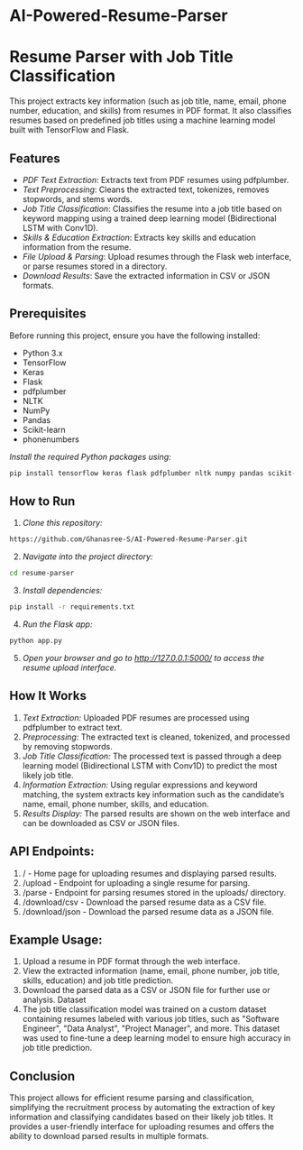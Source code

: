 # AI-Powered-Resume-Parser

# Resume Parser with Job Title Classification

This project extracts key information (such as job title, name, email, phone number, education, and skills) from resumes in PDF format. It also classifies resumes based on predefined job titles using a machine learning model built with TensorFlow and Flask.

## Features

- *PDF Text Extraction*: Extracts text from PDF resumes using pdfplumber.
- *Text Preprocessing*: Cleans the extracted text, tokenizes, removes stopwords, and stems words.
- *Job Title Classification*: Classifies the resume into a job title based on keyword mapping using a trained deep learning model (Bidirectional LSTM with Conv1D).
- *Skills & Education Extraction*: Extracts key skills and education information from the resume.
- *File Upload & Parsing*: Upload resumes through the Flask web interface, or parse resumes stored in a directory.
- *Download Results*: Save the extracted information in CSV or JSON formats.

## Prerequisites

Before running this project, ensure you have the following installed:

- Python 3.x
- TensorFlow
- Keras
- Flask
- pdfplumber
- NLTK
- NumPy
- Pandas
- Scikit-learn
- phonenumbers

*Install the required Python packages using:*
```bash
pip install tensorflow keras flask pdfplumber nltk numpy pandas scikit-learn phonenumbers
```
## How to Run

1. *Clone this repository:*
```bash
https://github.com/Ghanasree-S/AI-Powered-Resume-Parser.git
```
2. *Navigate into the project directory:*
```bash
cd resume-parser
```
3. *Install dependencies:*
```bash
pip install -r requirements.txt
```
4. *Run the Flask app:*
```bash
python app.py
```
5. *Open your browser and go to http://127.0.0.1:5000/ to access the resume upload interface.*

## How It Works

1. *Text Extraction:* Uploaded PDF resumes are processed using pdfplumber to extract text.
2. *Preprocessing:* The extracted text is cleaned, tokenized, and processed by removing stopwords.
3. *Job Title Classification:* The processed text is passed through a deep learning model (Bidirectional LSTM with Conv1D) to predict the most likely job title.
4. *Information Extraction:* Using regular expressions and keyword matching, the system extracts key information such as the candidate’s name, email, phone number, skills, and education.
5. *Results Display:* The parsed results are shown on the web interface and can be downloaded as CSV or JSON files.
   
## API Endpoints:

1. / - Home page for uploading resumes and displaying parsed results.
2. /upload - Endpoint for uploading a single resume for parsing.
3. /parse - Endpoint for parsing resumes stored in the uploads/ directory.
4. /download/csv - Download the parsed resume data as a CSV file.
5. /download/json - Download the parsed resume data as a JSON file.
   
## Example Usage:
1. Upload a resume in PDF format through the web interface.
2. View the extracted information (name, email, phone number, job title, skills, education) and job title prediction.
3. Download the parsed data as a CSV or JSON file for further use or analysis.
Dataset
4. The job title classification model was trained on a custom dataset containing resumes labeled with various job titles, such as "Software Engineer", "Data Analyst", "Project Manager", and more. This dataset was used to fine-tune a deep learning model to ensure high accuracy in job title prediction.

## Conclusion
This project allows for efficient resume parsing and classification, simplifying the recruitment process by automating the extraction of key information and classifying candidates based on their likely job titles. It provides a user-friendly interface for uploading resumes and offers the ability to download parsed results in multiple formats.
